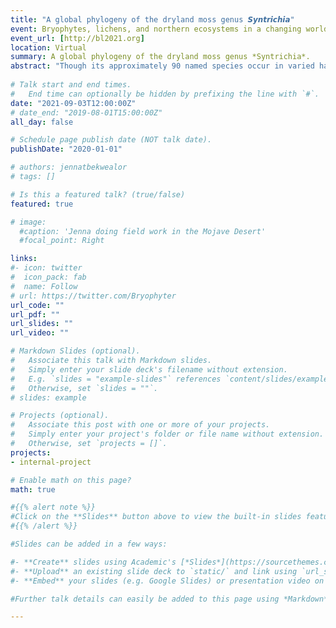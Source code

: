 ```yaml
---
title: "A global phylogeny of the dryland moss genus 𝙎𝙮𝙣𝙩𝙧𝙞𝙘𝙝𝙞𝙖"
event: Bryophytes, lichens, and northern ecosystems in a changing world (BL2021)
event_url: [http://bl2021.org]
location: Virtual
summary: A global phylogeny of the dryland moss genus *Syntrichia*.
abstract: "Though its approximately 90 named species occur in varied habitats worldwide, the moss genus *Syntrichia* is known for its dryland specialists, demonstrating a remarkable amount of variation in life history and ecology. The goal of this study was to understand the higher-level relationships of the genus. We addressed the following questions (1) Is *Syntrichia*, as currently defined, a monophyletic group? (2) What are the closest relatives of *Syntrichia*? (3) What are the major clades within this group? and (4) What can we tell aout its biogeographic history? Our research group is undertaking phylogenetic analyses of *Syntrichia* at several scales; here we report results based on data from a genome skimming approach. We sequenced 608 samples chosen to represent the full biogeographic, morphological, and taxonomic variation in the group. From *de novo* genome assemblies for each sample and from mining NCBI Genbank, we selected a small set of loci: chloroplast *rbc*l, *rps*4, and *trn*L-*trn*F; mitochondrial *nad*5; nuclear rDNA (including ITS regions), and 9 single-copy nuclear loci. Phylogenetic analysis proceeded in two steps using an ML approach (1) analyzing each locus separately to compare gene tree topologies; (2) concatenating all loci into a single matrix to infer the backbone phylogeny. Results include a well-supported *Syntrichia* clade and the discovery of a diverse, primarily Northern Hemisphere clade that includes the *S. ruralis* complex and *S. caninervis* complex and may represent a recent and extensie radiation in ecology and morphology. We also find evidence of a Southern Hemisphere origin with  multiple northward transitions."
 
# Talk start and end times.
#   End time can optionally be hidden by prefixing the line with `#`.
date: "2021-09-03T12:00:00Z"
# date_end: "2019-08-01T15:00:00Z"
all_day: false

# Schedule page publish date (NOT talk date).
publishDate: "2020-01-01"

# authors: jennatbekwealor
# tags: []

# Is this a featured talk? (true/false)
featured: true

# image:
  #caption: 'Jenna doing field work in the Mojave Desert'
  #focal_point: Right

links:
#- icon: twitter
#  icon_pack: fab
#  name: Follow
# url: https://twitter.com/Bryophyter
url_code: ""
url_pdf: ""
url_slides: ""
url_video: ""

# Markdown Slides (optional).
#   Associate this talk with Markdown slides.
#   Simply enter your slide deck's filename without extension.
#   E.g. `slides = "example-slides"` references `content/slides/example-slides.md`.
#   Otherwise, set `slides = ""`.
# slides: example

# Projects (optional).
#   Associate this post with one or more of your projects.
#   Simply enter your project's folder or file name without extension.
#   Otherwise, set `projects = []`.
projects:
- internal-project

# Enable math on this page?
math: true

#{{% alert note %}}
#Click on the **Slides** button above to view the built-in slides feature.
#{{% /alert %}}

#Slides can be added in a few ways:

#- **Create** slides using Academic's [*Slides*](https://sourcethemes.com/academic/docs/managing-content/#create-slides) feature and link using `slides` parameter in the front matter of the talk file
#- **Upload** an existing slide deck to `static/` and link using `url_slides` parameter in the front matter of the talk file
#- **Embed** your slides (e.g. Google Slides) or presentation video on this page using [shortcodes](https://sourcethemes.com/academic/docs/writing-markdown-latex/).

#Further talk details can easily be added to this page using *Markdown* and $\rm \LaTeX$ math code.

---
```


